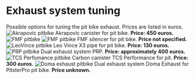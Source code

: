 # Exhaust system tuning

Possible options for tuning the pit bike exhaust. Prices are listed in euros. ![Akrapovic pitbike](http://mypitbike.ru/uploads/images/00/00/04/2012/02/28/48cd02.jpg "Akrapovic pitbike") Akrapovic canister for pit bike. **Price: 450 euros.** ![FMF pitbike](http://mypitbike.ru/uploads/images/00/00/04/2012/02/28/cdb954.jpg "FMF pitbike") ![FMF pitbike](http://mypitbike.ru/uploads/images/00/00/04/2012/02/28/ae1593.jpg "FMF pitbike") FMF silencer for pit bike. **Price not specified.** ![LeoVince pitbike](http://mypitbike.ru/uploads/images/00/00/04/2012/02/28/e90fc1.jpg "LeoVince pitbike") Leo Vince X3 pipe for pit bike. **Price: 130 euros.** ![PRP pitbike](http://mypitbike.ru/uploads/images/00/00/04/2012/02/28/2e7c97.jpg "PRP pitbike") Dual exhaust system PRP. **Price: approximately 400 euros.** ![TCS Perfomance pitbike](http://mypitbike.ru/uploads/images/00/00/04/2012/02/28/3edf91.jpg "TCS Perfomance pitbike") Carbon canister TCS Performance for pit. **Price: 300 euros.** ![Doma exhaust pitbike](http://mypitbike.ru/uploads/images/00/00/04/2012/02/28/391f3d.jpg "Doma exhaust pitbike") Dual exhaust system Doma Exhaust for PitsterPro pit bike. **Price unknown.**